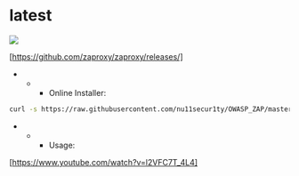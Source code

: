 # latest

![](https://github.com/nu11secur1ty/OWASP_ZAP/blob/master/wall/owasp_logo_milan.png)

[https://github.com/zaproxy/zaproxy/releases/]

- - - Online Installer:
```bash
curl -s https://raw.githubusercontent.com/nu11secur1ty/OWASP_ZAP/master/Latest/installer.sh | bash
```
- - - Usage:

[https://www.youtube.com/watch?v=l2VFC7T_4L4]

